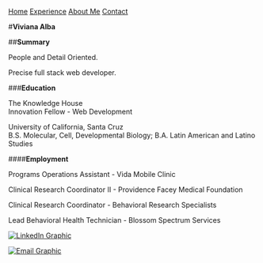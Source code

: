 [Home](./index.html)
[Experience](./experience.html)
[About Me](./aboutMe.html)
[Contact](./contact.html)

#**Viviana Alba**

##**Summary**

People and Detail Oriented.

Precise full stack web developer.

###**Education**

The Knowledge House<br>Innovation Fellow - Web Development

University of California, Santa Cruz<br>B.S. Molecular, Cell, Developmental Biology; B.A. Latin American and Latino Studies

####**Employment**

Programs Operations Assistant - Vida Mobile Clinic

Clinical Research Coordinator II - Providence Facey Medical Foundation

Clinical Research Coordinator - Behavioral Research Specialists

Lead Behavioral Health Technician - Blossom Spectrum Services

[![LinkedIn Graphic](./images/linkedin.png)](https://www.linkedin.com/in/viviana-alba-14a0721a6/)

[![Email Graphic](./images/email.png)](mailto:vivianaalba7@gmail.com)
